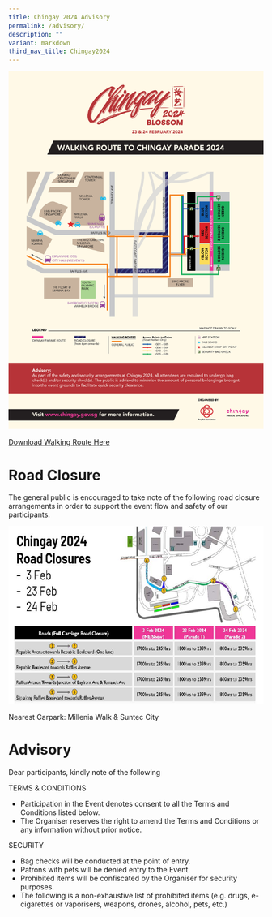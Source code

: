 ```yaml
---
title: Chingay 2024 Advisory
permalink: /advisory/
description: ""
variant: markdown
third_nav_title: Chingay2024
---
```

![](/images/Chingay2024/Chingay_2023_Walking_Route_Map_w_Advisory_FreeStanding_.png)

[Download Walking Route Here](/files/Chingay_2024_Walking_Route_Map_w_Advisory.pdf)

# Road Closure

The general public is encouraged to take note of the following road closure arrangements in order to support the event flow and safety of our participants. 

<div><img src="/images/Chingay2024/CG24_Road_Closure.jpg"></div>

Nearest Carpark: Millenia Walk &amp; Suntec City

# Advisory

Dear participants, kindly note of the following

TERMS &amp; CONDITIONS
* Participation in the Event denotes consent to all the Terms and Conditions listed below.
* The Organiser reserves the right to amend the Terms and Conditions or any information without prior notice.

SECURITY
* Bag checks will be conducted at the point of entry.
* Patrons with pets will be denied entry to the Event.
* Prohibited items will be confiscated by the Organiser for security purposes.
*  The following is a non-exhaustive list of prohibited items (e.g. drugs, e-cigarettes or vaporisers, weapons, drones, alcohol, pets, etc.)